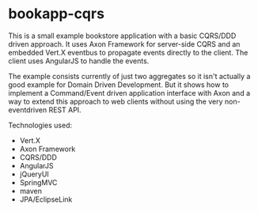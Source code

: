 bookapp-cqrs
============
This is a small example bookstore application with a basic CQRS/DDD driven approach.
It uses Axon Framework for server-side CQRS and an embedded Vert.X eventbus to propagate events directly to the client.
The client uses AngularJS to handle the events.

The example consists currently of just two aggregates so it isn't actually a good example for Domain Driven Development.
But it shows how to implement a Command/Event driven application interface with Axon and a way to extend this approach to
web clients without using the very non-eventdriven REST API.

Technologies used:
* Vert.X
* Axon Framework
* CQRS/DDD
* AngularJS
* jQueryUI
* SpringMVC
* maven
* JPA/EclipseLink


